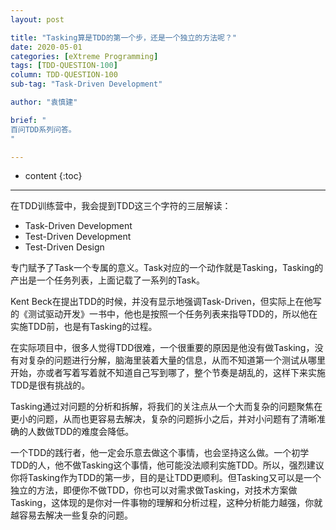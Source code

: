```yaml
---
layout: post

title: "Tasking算是TDD的第一个步，还是一个独立的方法呢？"
date: 2020-05-01
categories: [eXtreme Programming]
tags: [TDD-QUESTION-100]
column: TDD-QUESTION-100
sub-tag: "Task-Driven Development"

author: "袁慎建"

brief: "
百问TDD系列问答。
"

---
```


* content
{:toc}

---

在TDD训练营中，我会提到TDD这三个字符的三层解读：
- Task-Driven Development
- Test-Driven Development
- Test-Driven Design

专门赋予了Task一个专属的意义。Task对应的一个动作就是Tasking，Tasking的产出是一个任务列表，上面记载了一系列的Task。

Kent Beck在提出TDD的时候，并没有显示地强调Task-Driven，但实际上在他写的《测试驱动开发》一书中，他也是按照一个任务列表来指导TDD的，所以他在实施TDD前，也是有Tasking的过程。

在实际项目中，很多人觉得TDD很难，一个很重要的原因是他没有做Tasking，没有对复杂的问题进行分解，脑海里装着大量的信息，从而不知道第一个测试从哪里开始，亦或者写着写着就不知道自己写到哪了，整个节奏是胡乱的，这样下来实施TDD是很有挑战的。

Tasking通过对问题的分析和拆解，将我们的关注点从一个大而复杂的问题聚焦在更小的问题，从而也更容易去解决，复杂的问题拆小之后，并对小问题有了清晰准确的人数做TDD的难度会降低。

一个TDD的践行者，他一定会乐意去做这个事情，也会坚持这么做。一个初学TDD的人，他不做Tasking这个事情，他可能没法顺利实施TDD。所以，强烈建议你将Tasking作为TDD的第一步，目的是让TDD更顺利。但Tasking又可以是一个独立的方法，即便你不做TDD，你也可以对需求做Tasking，对技术方案做Tasking，这体现的是你对一件事物的理解和分析过程，这种分析能力越强，你就越容易去解决一些复杂的问题。
